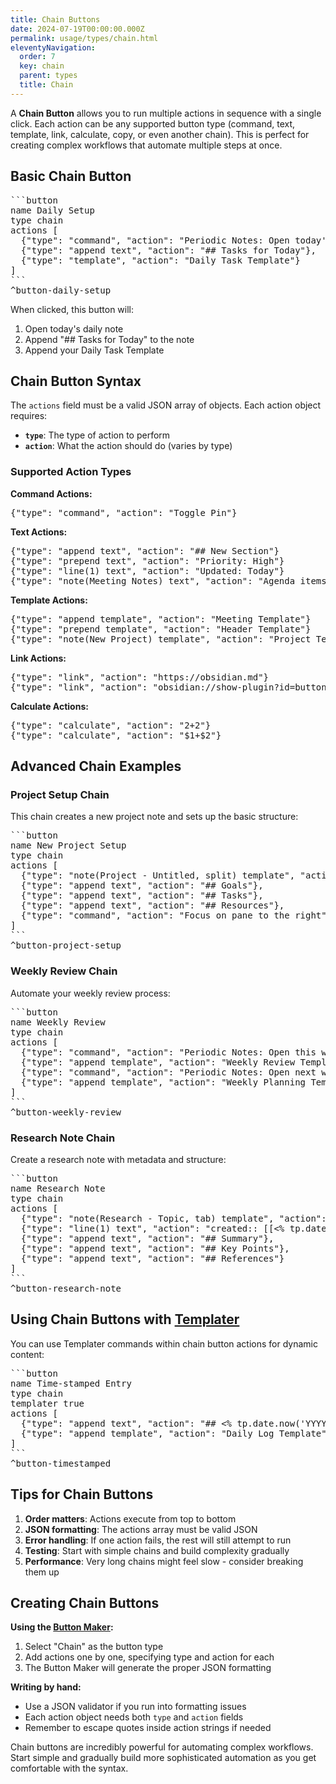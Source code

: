 ```yaml
---
title: Chain Buttons
date: 2024-07-19T00:00:00.000Z
permalink: usage/types/chain.html
eleventyNavigation:
  order: 7
  key: chain
  parent: types
  title: Chain
---
```


A **Chain Button** allows you to run multiple actions in sequence with a single click. Each action can be any supported button type (command, text, template, link, calculate, copy, or even another chain). This is perfect for creating complex workflows that automate multiple steps at once.

## Basic Chain Button

<pre>
```button
name Daily Setup
type chain
actions [
  {"type": "command", "action": "Periodic Notes: Open today's daily note"},
  {"type": "append text", "action": "## Tasks for Today"},
  {"type": "template", "action": "Daily Task Template"}
]
```
^button-daily-setup
</pre>

When clicked, this button will:
1. Open today's daily note
2. Append "## Tasks for Today" to the note  
3. Append your Daily Task Template

## Chain Button Syntax

The `actions` field must be a valid JSON array of objects. Each action object requires:
- **`type`**: The type of action to perform
- **`action`**: What the action should do (varies by type)

### Supported Action Types

**Command Actions:**
<pre>
{"type": "command", "action": "Toggle Pin"}
</pre>

**Text Actions:**
<pre>
{"type": "append text", "action": "## New Section"}
{"type": "prepend text", "action": "Priority: High"}
{"type": "line(1) text", "action": "Updated: Today"}
{"type": "note(Meeting Notes) text", "action": "Agenda items go here"}
</pre>

**Template Actions:**  
<pre>
{"type": "append template", "action": "Meeting Template"}
{"type": "prepend template", "action": "Header Template"}
{"type": "note(New Project) template", "action": "Project Template"}
</pre>

**Link Actions:**
<pre>
{"type": "link", "action": "https://obsidian.md"}
{"type": "link", "action": "obsidian://show-plugin?id=buttons"}
</pre>

**Calculate Actions:**
<pre>
{"type": "calculate", "action": "2+2"}
{"type": "calculate", "action": "$1+$2"}
</pre>

## Advanced Chain Examples

### Project Setup Chain
This chain creates a new project note and sets up the basic structure:

<pre>
```button
name New Project Setup
type chain
actions [
  {"type": "note(Project - Untitled, split) template", "action": "Project Template"},
  {"type": "append text", "action": "## Goals"},
  {"type": "append text", "action": "## Tasks"},
  {"type": "append text", "action": "## Resources"},
  {"type": "command", "action": "Focus on pane to the right"}
]
```
^button-project-setup
</pre>

### Weekly Review Chain
Automate your weekly review process:

<pre>
```button
name Weekly Review
type chain
actions [
  {"type": "command", "action": "Periodic Notes: Open this week's weekly note"},
  {"type": "append template", "action": "Weekly Review Template"},
  {"type": "command", "action": "Periodic Notes: Open next week's weekly note"},
  {"type": "append template", "action": "Weekly Planning Template"}
]
```
^button-weekly-review  
</pre>

### Research Note Chain
Create a research note with metadata and structure:

<pre>
```button
name Research Note
type chain  
actions [
  {"type": "note(Research - Topic, tab) template", "action": "Research Template"},
  {"type": "line(1) text", "action": "created:: [[<% tp.date.now() %>]]"},
  {"type": "append text", "action": "## Summary"},
  {"type": "append text", "action": "## Key Points"},
  {"type": "append text", "action": "## References"}
]
```
^button-research-note
</pre>

## Using Chain Buttons with [Templater](/usage/templater)

You can use Templater commands within chain button actions for dynamic content:

<pre>
```button
name Time-stamped Entry
type chain
templater true
actions [
  {"type": "append text", "action": "## <% tp.date.now('YYYY-MM-DD HH:mm') %>"},
  {"type": "append template", "action": "Daily Log Template"}
]
```
^button-timestamped
</pre>

## Tips for Chain Buttons

1. **Order matters**: Actions execute from top to bottom
2. **JSON formatting**: The actions array must be valid JSON
3. **Error handling**: If one action fails, the rest will still attempt to run
4. **Testing**: Start with simple chains and build complexity gradually
5. **Performance**: Very long chains might feel slow - consider breaking them up

## Creating Chain Buttons

**Using the [Button Maker](/maker):**
1. Select "Chain" as the button type
2. Add actions one by one, specifying type and action for each
3. The Button Maker will generate the proper JSON formatting

**Writing by hand:**
- Use a JSON validator if you run into formatting issues
- Each action object needs both `type` and `action` fields
- Remember to escape quotes inside action strings if needed

Chain buttons are incredibly powerful for automating complex workflows. Start simple and gradually build more sophisticated automation as you get comfortable with the syntax.